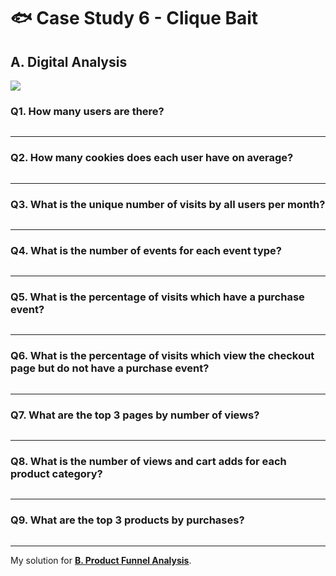 # :fish: Case Study 6 - Clique Bait

## A. Digital Analysis

<picture>
  <img src="https://img.shields.io/badge/postgresql-4169e1?style=for-the-badge&logo=postgresql&logoColor=white">
</picture>

### Q1. How many users are there?
```pgsql

```

---
### Q2. How many cookies does each user have on average?
```pgsql

```

---
### Q3. What is the unique number of visits by all users per month?
```pgsql

```

---
### Q4. What is the number of events for each event type?
```pgsql

```

---
### Q5. What is the percentage of visits which have a purchase event?
```pgsql

```

---
### Q6. What is the percentage of visits which view the checkout page but do not have a purchase event?
```pgsql

```

---
### Q7. What are the top 3 pages by number of views?
```pgsql

```

---
### Q8. What is the number of views and cart adds for each product category?
```pgsql

```

---
### Q9. What are the top 3 products by purchases?
```pgsql

```

---
My solution for **[B. Product Funnel Analysis](B.%20Product%20Funnel%20Analysis.md)**.
